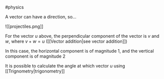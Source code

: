 #physics 

A vector can have a direction, so...

![[projectiles.png]]

For the vector $u$ above, the perpendicular component of the vector is $v$ and $w$, where $v + w = u$ ([[Vector addition|see vector addition]])

In this case, the horizontal component is of magnitude 1, and the vertical component is of magnitude 2

It is possible to calculate the angle at which vector $u$ using [[Trignometry|trigonometry]]


